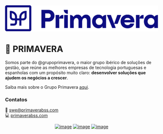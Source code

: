 <p align="center">
  <img src="images/primavera.png">
</p>


# 🏢 PRIMAVERA
Somos parte do @grupoprimavera, o maior grupo ibérico de soluções de gestão, que reúne as melhores empresas de tecnologia portuguesas e espanholas com um propósito muito claro: **desenvolver soluções que ajudem os negócios a crescer**. 

Saiba mais sobre o Grupo Primavera [aqui](www.grupoprimavera.com).

### Contatos
📩 <a href="mailto:swe@primaverabss.com">swe@primaverabss.com</a> <br>
💻 [primaverabss.com](primaverabss.com)

<div align="center">

[![image](https://img.shields.io/badge/LinkedIn-0077B5?style=for-the-badge&logo=linkedin&logoColor=white)](https://www.linkedin.com/company/primaverabss/)
[![image](https://img.shields.io/badge/Facebook-0E8EF1?style=for-the-badge&logo=facebook&logoColor=white)](https://www.facebook.com/primaverabss)
[![image](https://img.shields.io/badge/Instagram-E4405F?style=for-the-badge&logo=instagram&logoColor=white)](https://www.instagram.com/primavera.bss/)

</div>
